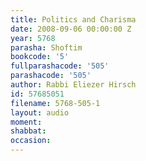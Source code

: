 ```yaml
---
title: Politics and Charisma
date: 2008-09-06 00:00:00 Z
year: 5768
parasha: Shoftim
bookcode: '5'
fullparashacode: '505'
parashacode: '505'
author: Rabbi Eliezer Hirsch
id: 57685051
filename: 5768-505-1
layout: audio
moment: 
shabbat: 
occasion: 
---
```


